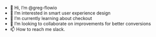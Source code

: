 - 👋 Hi, I’m @greg-flowio
- 👀 I’m interested in smart user experience design 
- 🌱 I’m currently learning about checkout
- 💞️ I’m looking to collaborate on improvements for better conversions
- 📫 How to reach me slack.

<!---
greg-flowio/greg-flowio is a ✨ special ✨ repository because its `README.md` (this file) appears on your GitHub profile.
You can click the Preview link to take a look at your changes.
--->
